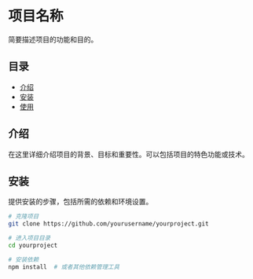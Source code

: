 # 项目名称

简要描述项目的功能和目的。

## 目录

- [介绍](#介绍)
- [安装](#安装)
- [使用](#使用)

## 介绍

在这里详细介绍项目的背景、目标和重要性。可以包括项目的特色功能或技术。

## 安装

提供安装的步骤，包括所需的依赖和环境设置。

```bash
# 克隆项目
git clone https://github.com/yourusername/yourproject.git

# 进入项目目录
cd yourproject

# 安装依赖
npm install  # 或者其他依赖管理工具
